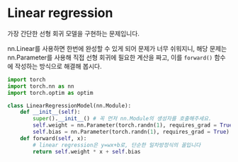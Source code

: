 # Linear regression
가장 간단한 선형 회귀 모델을 구현하는 문제입니다.

nn.Linear를 사용하면 한번에 완성할 수 있게 되어 문제가 너무 쉬워지니, 해당 문제는 nn.Parameter를 사용해 직접 선형 회귀에 필요한 계산을 짜고, 이를 `forward()` 함수에 작성하는 방식으로 해결해 봅시다.

```python
import torch
import torch.nn as nn
import torch.optim as optim

class LinearRegressionModel(nn.Module):
    def __init__(self):
        super().__init__() # 꼭 먼저 nn.Module의 생성자를 호출해주세요.
        self.weight = nn.Parameter(torch.randn(1), requires_grad = True) # learnable 한 nn.Parameter로 선언해야 합니다.
        self.bias = nn.Parameter(torch.randn(1), requires_grad = True)
    def forward(self, x):
        # linear regression은 y=wx+b로, 단순한 일차방정식의 꼴입니다
        return self.weight * x + self.bias

```